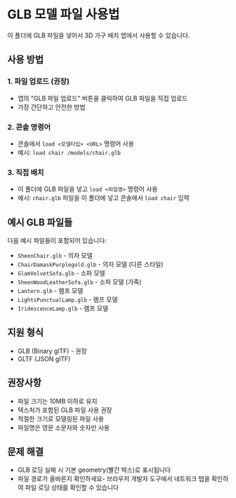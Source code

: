 # GLB 모델 파일 사용법

이 폴더에 GLB 파일을 넣어서 3D 가구 배치 앱에서 사용할 수 있습니다.

## 사용 방법

### 1. 파일 업로드 (권장)
- 앱의 "GLB 파일 업로드" 버튼을 클릭하여 GLB 파일을 직접 업로드
- 가장 간단하고 안전한 방법

### 2. 콘솔 명령어
- 콘솔에서 `load <모델타입> <URL>` 명령어 사용
- 예시: `load chair /models/chair.glb`

### 3. 직접 배치
- 이 폴더에 GLB 파일을 넣고 `load <파일명>` 명령어 사용
- 예시: `chair.glb` 파일을 이 폴더에 넣고 콘솔에서 `load chair` 입력

## 예시 GLB 파일들

다음 예시 파일들이 포함되어 있습니다:
- `SheenChair.glb` - 의자 모델
- `ChairDamaskPurplegold.glb` - 의자 모델 (다른 스타일)
- `GlamVelvetSofa.glb` - 소파 모델
- `SheenWoodLeatherSofa.glb` - 소파 모델 (가죽)
- `Lantern.glb` - 램프 모델
- `LightsPunctualLamp.glb` - 램프 모델
- `IridescenceLamp.glb` - 램프 모델

## 지원 형식

- GLB (Binary glTF) - 권장
- GLTF (JSON glTF)

## 권장사항

- 파일 크기는 10MB 이하로 유지
- 텍스처가 포함된 GLB 파일 사용 권장
- 적절한 크기로 모델링된 파일 사용
- 파일명은 영문 소문자와 숫자만 사용

## 문제 해결

- GLB 로딩 실패 시 기본 geometry(빨간 박스)로 표시됩니다
- 파일 경로가 올바른지 확인하세요- 브라우저 개발자 도구에서 네트워크 탭을 확인하여 파일 로딩 상태를 확인할 수 있습니다 

